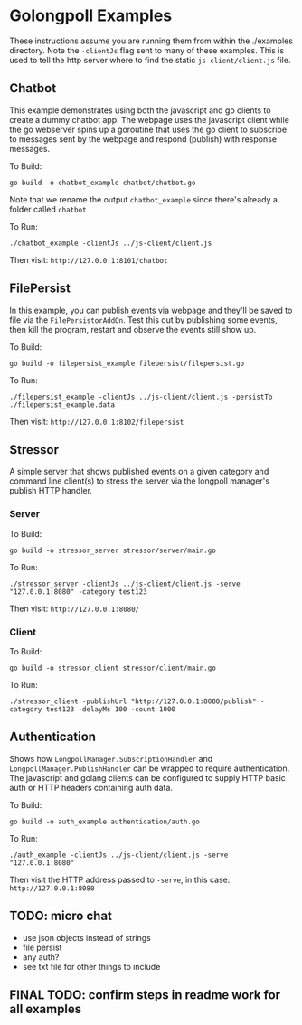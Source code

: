 # Golongpoll Examples
These instructions assume you are running them from within the ./examples directory.  Note the `-clientJs` flag sent to many of these examples. This is used to tell the http server where to find the static `js-client/client.js` file.

## Chatbot
This example demonstrates using both the javascript and go clients to create a dummy chatbot app. The webpage uses the javascript client while the go webserver spins up a goroutine that uses the go client to subscribe to messages sent by the webpage and respond (publish) with response messages.

To Build:
```
go build -o chatbot_example chatbot/chatbot.go
```
Note that we rename the output `chatbot_example` since there's already a folder called `chatbot`

To Run:
```
./chatbot_example -clientJs ../js-client/client.js
```
Then visit: `http://127.0.0.1:8101/chatbot`

## FilePersist
In this example, you can publish events via webpage and they'll be saved to file via the `FilePersistorAddOn`.  Test this out by publishing some events, then kill the program, restart and observe the events still show up.

To Build:
```
go build -o filepersist_example filepersist/filepersist.go
```

To Run:
```
./filepersist_example -clientJs ../js-client/client.js -persistTo ./filepersist_example.data
```
Then visit: `http://127.0.0.1:8102/filepersist`

## Stressor
A simple server that shows published events on a given category and command line client(s) to stress the server via the longpoll manager's publish HTTP handler.

### Server
To Build:
```
go build -o stressor_server stressor/server/main.go
```

To Run:
```
./stressor_server -clientJs ../js-client/client.js -serve "127.0.0.1:8080" -category test123
```
Then visit: `http://127.0.0.1:8080/`

### Client
To Build:
```
go build -o stressor_client stressor/client/main.go
```

To Run:
```
./stressor_client -publishUrl "http://127.0.0.1:8080/publish" -category test123 -delayMs 100 -count 1000
```

## Authentication
Shows how `LongpollManager.SubscriptionHandler` and `LongpollManager.PublishHandler` can be wrapped to require authentication.  The javascript and golang clients can be configured to supply HTTP basic auth or HTTP headers containing auth data.

To Build:
```
go build -o auth_example authentication/auth.go
```

To Run:
```
./auth_example -clientJs ../js-client/client.js -serve "127.0.0.1:8080"
```
Then visit the HTTP address passed to `-serve`, in this case: `http://127.0.0.1:8080`

## TODO: micro chat
* use json objects instead of strings
* file persist
* any auth?
* see txt file for other things to include


## FINAL TODO: confirm steps in readme work for all examples
